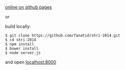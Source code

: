 [online on github pages](http://fanatid.github.io/shri-2014/)

or

build locally:

    $ git clone https://github.com/fanatid/shri-2014.git
    $ cd shri-2014
    $ npm install
    $ bower install
    $ node server.js

and open [localhost:8000](http://localhost:8000/)
